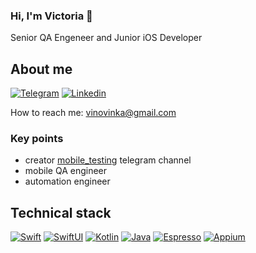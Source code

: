 ### Hi, I'm Victoria 👋

Senior QA Engeneer and 
Junior iOS Developer

## About me

[![Telegram](https://img.shields.io/badge/Telegram-2CA5E0?style=for-the-badge&logo=telegram&logoColor=white)](https://t.me/vinovinka)
[![Linkedin](https://img.shields.io/badge/LinkedIn-0077B5?style=for-the-badge&logo=linkedin&logoColor=white)](https://linkedin.com/in/victoria-vinogradova-b4075a193)

How to reach me: vinovinka@gmail.com

### Key points
- creator [mobile_testing](https://t.me/mobile_testing) telegram channel
- mobile QA engineer
- automation engineer 

## Technical stack
[![Swift](https://img.shields.io/badge/Swift-2CA5E0?style=for-the-badge)]()
[![SwiftUI](https://img.shields.io/badge/SwiftUI-orange?style=for-the-badge)]()
[![Kotlin](https://img.shields.io/badge/Kotlin-green?style=for-the-badge)]()
[![Java](https://img.shields.io/badge/Java-red?style=for-the-badge)]()
[![Espresso](https://img.shields.io/badge/Espresso-brown?style=for-the-badge)]()
[![Appium](https://img.shields.io/badge/Appium-blue?style=for-the-badge)]()

<!-- <div align="center" style="margin: 40px 0">
   <a href="https://github.com/vinovinka/github-profile-views-counter">
       <img width="100px" src="https://komarev.com/ghpvc/?username=vinovinka&color=DE002D">
   </a>
</div> -->
